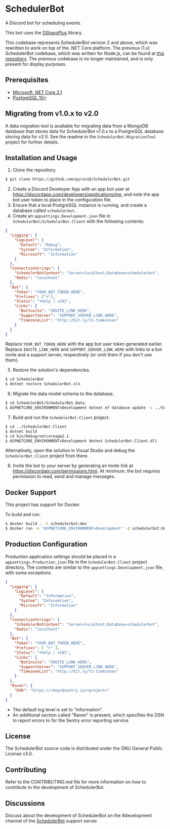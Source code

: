 # SchedulerBot

A Discord bot for scheduling events.

This bot uses the [DSharpPlus](https://dsharpplus.emzi0767.com/) library.

This codebase represents SchedulerBot version 2 and above, which was rewritten to work on top of the .NET Core platform. The previous (1.x) SchedulerBot codebase, which was written for Node.js, can be found at [this repository](https://github.com/pyrox18/schedulerbot-1.0). The previous codebase is no longer maintained, and is only present for display purposes.

## Prerequisites

- [Microsoft .NET Core 2.1](https://www.microsoft.com/net/download)
- [PostgreSQL 10+](https://www.postgresql.org/download/)

## Migrating from v1.0.x to v2.0

A data migration tool is available for migrating data from a MongoDB database that stores data for SchedulerBot v1.0.x to a PostgreSQL database storing data for v2.0. See the readme in the `SchedulerBot.MigrationTool` project for further details.

## Installation and Usage

1. Clone the repository.

```bash
$ git clone https://github.com/pyrox18/SchedulerBot.git
```

2. Create a Discord Developer App with an app bot user at https://discordapp.com/developers/applications/me, and note the app bot user token to place in the configuration file.
3. Ensure that a local PostgreSQL instance is running, and create a database called `schedulerbot`.
4. Create an `appsettings.Development.json` file in `SchedulerBot/SchedulerBot.Client` with the following contents:

```json
{
  "Logging": {
    "LogLevel": {
      "Default": "Debug",
      "System": "Information",
      "Microsoft": "Information"
    }
  },
  "ConnectionStrings": {
    "SchedulerBotContext": "Server=localhost;Database=schedulerbot",
	"Redis": "localhost"
  },
  "Bot": {
    "Token": "YOUR_BOT_TOKEN_HERE",
    "Prefixes": ["+"],
    "Status": "+help | v{0}",
    "Links": {
      "BotInvite": "INVITE_LINK_HERE",
      "SupportServer": "SUPPORT_SERVER_LINK_HERE",
      "TimezoneList": "http://bit.ly/tz-timezones"
    }
  }
}
```

Replace `YOUR_BOT_TOKEN_HERE` with the app bot user token generated earlier. Replace `INVITE_LINK_HERE` and `SUPPORT_SERVER_LINK_HERE` with links to a bot invite and a support server, respectively (or omit them if you don't use them).

5. Restore the solution's dependencies.

```bash
$ cd SchedulerBot
$ dotnet restore SchedulerBot.sln
```

6. Migrate the data model schema to the database.

```bash
$ cd SchedulerBot/SchedulerBot.Data
$ ASPNETCORE_ENVIRONMENT=Development dotnet ef database update -s ../SchedulerBot.Client/SchedulerBot.Client.csproj
```

7. Build and run the `SchedulerBot.Client` project.

```bash
$ cd ../SchedulerBot.Client
$ dotnet build
$ cd bin/Debug/netcoreapp2.1
$ ASPNETCORE_ENVIRONMENT=Development dotnet SchedulerBot.Client.dll
```

Alternatively, open the solution in Visual Studio and debug the `SchedulerBot.Client` project from there.

8. Invite the bot to your server by generating an invite link at https://discordapi.com/permissions.html. At minimum, the bot requires permission to read, send and manage messages.

## Docker Support

This project has support for Docker.

To build and run:

```bash
$ docker build . -t schedulerbot:dev
$ docker run -e "ASPNETCORE_ENVIRONMENT=Development" -d schedulerbot:dev
```

## Production Configuration

Production application settings should be placed in a `appsettings.Production.json` file in the `SchedulerBot.Client` project directory. The contents are similar to the `appsettings.Development.json` file, with some exceptions.

```json
{
  "Logging": {
    "LogLevel": {
      "Default": "Information",
      "System": "Information",
      "Microsoft": "Information"
    }
  },
  "ConnectionStrings": {
    "SchedulerBotContext": "Server=localhost;Database=schedulerbot",
	"Redis": "localhost"
  },
  "Bot": {
    "Token": "YOUR_BOT_TOKEN_HERE",
    "Prefixes": [ "+" ],
    "Status": "+help | v{0}",
	"Links": {
      "BotInvite": "INVITE_LINK_HERE",
      "SupportServer": "SUPPORT_SERVER_LINK_HERE",
      "TimezoneList": "http://bit.ly/tz-timezones"
	}
  },
  "Raven": {
  	"DSN": "https://<key>@sentry.io/<project>"
  }
}
```

- The default log level is set to "Information".
- An additional section called "Raven" is present, which specifies the DSN to report errors to for the Sentry error reporting service.

## License

The SchedulerBot source code is distributed under the GNU General Public License v3.0.

## Contributing

Refer to the CONTRIBUTING.md file for more information on how to contribute to the development of SchedulerBot.

## Discussions

Discuss about the development of SchedulerBot on the #development channel of the [SchedulerBot](https://discord.gg/CRxRn5X) support server.